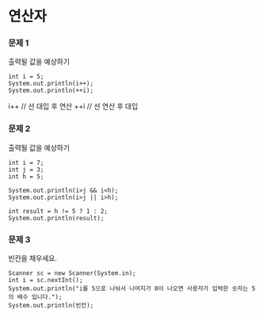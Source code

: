 # 연산자

### 문제 1

출력될 값을 예상하기

```
int i = 5;
System.out.println(i++);
System.out.println(++i);
```

i++ // 선 대입 후 연산
++i // 선 연산 후 대입

### 문제 2

출력될 값을 예상하기

```
int i = 7;
int j = 3;
int h = 5;

System.out.println(i>j && i<h);
System.out.println(i>j || i>h);

int result = h != 5 ? 1 : 2;
System.out.println(result);
```

### 문제 3

빈칸을 채우세요.

```
Scanner sc = new Scanner(System.in);
int i = sc.nextInt();
System.out.println("i를 5으로 나눠서 나머지가 0이 나오면 사용자가 입력한 숫자는 5의 배수 입니다.");
System.out.println(빈칸);
```
